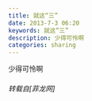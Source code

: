```yaml
---
title: 就这“三”
date: 2013-7-3 06:20
keywords: 就这“三”
description: 少得可怜啊
categories: sharing
---
```

<td class="t_f" id="postmessage_14945">

少得可怜啊<img alt="" border="0" onclick="" onmouseover="" smilieid="104" src="static/image/smiley/qiubilong/20.gif"/></td>
###### 转载自[菲龙网]